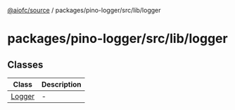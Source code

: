 [@aiofc/source](../../../../../index.md) / packages/pino-logger/src/lib/logger

# packages/pino-logger/src/lib/logger

## Classes

| Class | Description |
| ------ | ------ |
| [Logger](classes/Logger.md) | - |
